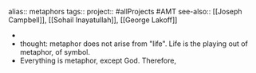 alias:: metaphors
tags::
project:: #allProjects #AMT 
see-also:: [[Joseph Campbell]], [[Sohail Inayatullah]], [[George Lakoff]]

-
- thought: metaphor does not arise from "life". Life is the playing out of metaphor, of symbol.
- Everything is metaphor, except God. Therefore,